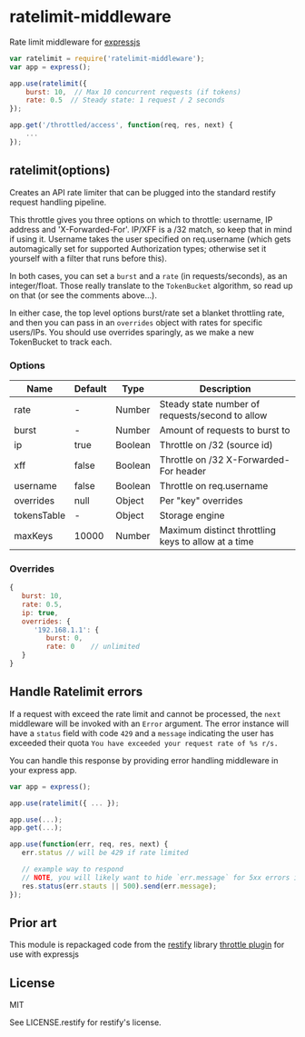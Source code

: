 # ratelimit-middleware

Rate limit middleware for [expressjs](http://expressjs.com/)

```js
var ratelimit = require('ratelimit-middleware');
var app = express();

app.use(ratelimit({
    burst: 10,  // Max 10 concurrent requests (if tokens)
    rate: 0.5  // Steady state: 1 request / 2 seconds
});

app.get('/throttled/access', function(req, res, next) {
    ...
});
```

## ratelimit(options)

Creates an API rate limiter that can be plugged into the standard
restify request handling pipeline.

This throttle gives you three options on which to throttle:
username, IP address and 'X-Forwarded-For'. IP/XFF is a /32 match,
so keep that in mind if using it.  Username takes the user specified
on req.username (which gets automagically set for supported Authorization
types; otherwise set it yourself with a filter that runs before this).

In both cases, you can set a `burst` and a `rate` (in requests/seconds),
as an integer/float.  Those really translate to the `TokenBucket`
algorithm, so read up on that (or see the comments above...).

In either case, the top level options burst/rate set a blanket throttling
rate, and then you can pass in an `overrides` object with rates for
specific users/IPs.  You should use overrides sparingly, as we make a new
TokenBucket to track each.

### Options

| Name | Default | Type | Description |
| --- | --- | --- | --- |
| rate | - | Number | Steady state number of requests/second to allow |
| burst | - | Number | Amount of requests to burst to |
| ip | true | Boolean | Throttle on /32 (source id) |
| xff | false | Boolean | Throttle on /32 X-Forwarded-For header |
| username | false | Boolean | Throttle on req.username |
| overrides | null | Object | Per "key" overrides |
| tokensTable | - | Object | Storage engine |
| maxKeys | 10000 | Number | Maximum distinct throttling keys to allow at a time |

### Overrides

```js
{
   burst: 10,
   rate: 0.5,
   ip: true,
   overrides: {
      '192.168.1.1': {
         burst: 0,
         rate: 0    // unlimited
   }
}
```

## Handle Ratelimit errors

If a request with exceed the rate limit and cannot be processed, the `next` middleware will be invoked with an `Error` argument. The error instance will have a `status` field with code `429` and a `message` indicating the user has exceeded their quota `You have exceeded your request rate of %s r/s.`

You can handle this response by providing error handling middleware in your express app.

```js
var app = express();

app.use(ratelimit({ ... });

app.use(...);
app.get(...);

app.use(function(err, req, res, next) {
   err.status // will be 429 if rate limited

   // example way to respond
   // NOTE, you will likely want to hide `err.message` for 5xx errors in production.
   res.status(err.stauts || 500).send(err.message);
});
```

## Prior art

This module is repackaged code from the [restify](http://restifyjs.com/) library [throttle plugin](https://github.com/mcavage/node-restify/blob/master/lib/plugins/throttle.js) for use with expressjs

## License

MIT

See LICENSE.restify for restify's license.
